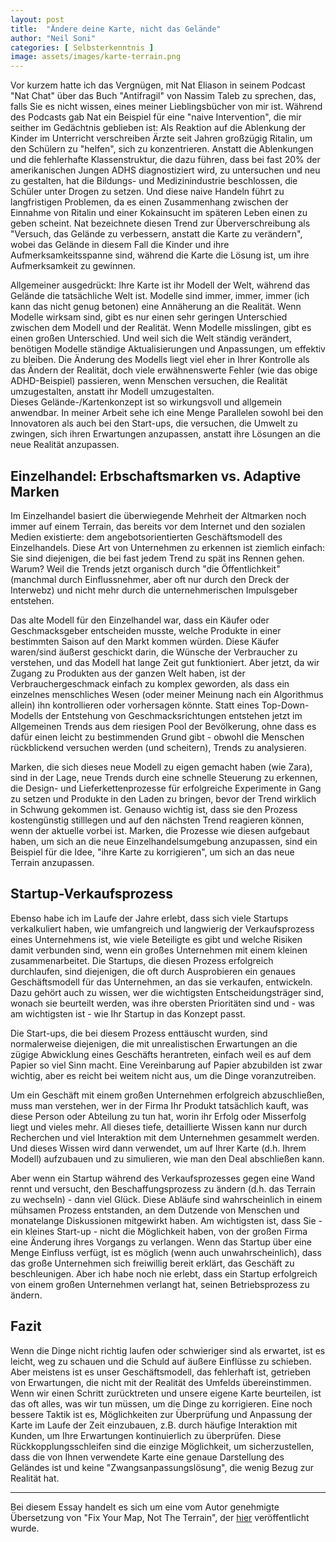 ```yaml
---
layout: post
title:  "Ändere deine Karte, nicht das Gelände"
author: "Neil Soni"
categories: [ Selbsterkenntnis ]
image: assets/images/karte-terrain.png
--- 
```


Vor kurzem hatte ich das Vergnügen, mit Nat Eliason in seinem Podcast "Nat Chat" über das Buch "Antifragil" von Nassim Taleb zu sprechen, das, falls Sie es nicht wissen, eines meiner Lieblingsbücher von mir ist. Während des Podcasts gab Nat ein Beispiel für eine "naive Intervention", die mir seither im Gedächtnis geblieben ist: Als Reaktion auf die Ablenkung der Kinder im Unterricht verschreiben Ärzte seit Jahren großzügig Ritalin, um den Schülern zu "helfen", sich zu konzentrieren. Anstatt die Ablenkungen und die fehlerhafte Klassenstruktur, die dazu führen, dass bei fast 20% der amerikanischen Jungen ADHS diagnostiziert wird, zu untersuchen und neu zu gestalten, hat die Bildungs- und Medizinindustrie beschlossen, die Schüler unter Drogen zu setzen. Und diese naive Handeln führt zu langfristigen Problemen, da es einen Zusammenhang zwischen der Einnahme von Ritalin und einer Kokainsucht im späteren Leben einen zu geben scheint. Nat bezeichnete diesen Trend zur Überverschreibung als "Versuch, das Gelände zu verbessern, anstatt die Karte zu verändern", wobei das Gelände in diesem Fall die Kinder und ihre Aufmerksamkeitsspanne sind, während die Karte die Lösung ist, um ihre Aufmerksamkeit zu gewinnen.

Allgemeiner ausgedrückt: Ihre Karte ist ihr Modell der Welt, während das Gelände die tatsächliche Welt ist. Modelle sind immer, immer, immer (ich kann das nicht genug betonen) eine Annäherung an die Realität. Wenn Modelle wirksam sind, gibt es nur einen sehr geringen Unterschied zwischen dem Modell und der Realität. Wenn Modelle misslingen, gibt es einen großen Unterschied. Und weil sich die Welt ständig verändert, benötigen Modelle ständige Aktualisierungen und Anpassungen, um effektiv zu bleiben. Die Änderung des Modells liegt viel eher in Ihrer Kontrolle als das Ändern der Realität, doch viele erwähnenswerte Fehler (wie das obige ADHD-Beispiel) passieren, wenn Menschen versuchen, die Realität umzugestalten, anstatt ihr Modell umzugestalten.  
Dieses Gelände-/Kartenkonzept ist so wirkungsvoll und allgemein anwendbar. In meiner Arbeit sehe ich eine Menge Parallelen sowohl bei den Innovatoren als auch bei den Start-ups, die versuchen, die Umwelt zu zwingen, sich ihren Erwartungen anzupassen, anstatt ihre Lösungen an die neue Realität anzupassen.

## Einzelhandel: Erbschaftsmarken vs. Adaptive Marken

Im Einzelhandel basiert die überwiegende Mehrheit der Altmarken noch immer auf einem Terrain, das bereits vor dem Internet und den sozialen Medien existierte: dem angebotsorientierten Geschäftsmodell des Einzelhandels. Diese Art von Unternehmen zu erkennen ist ziemlich einfach: Sie sind diejenigen, die bei fast jedem Trend zu spät ins Rennen gehen. Warum? Weil die Trends jetzt organisch durch "die Öffentlichkeit" (manchmal durch Einflussnehmer, aber oft nur durch den Dreck der Interwebz) und nicht mehr durch die unternehmerischen Impulsgeber entstehen.

Das alte Modell für den Einzelhandel war, dass ein Käufer oder Geschmacksgeber entscheiden musste, welche Produkte in einer bestimmten Saison auf den Markt kommen würden. Diese Käufer waren/sind äußerst geschickt darin, die Wünsche der Verbraucher zu verstehen, und das Modell hat lange Zeit gut funktioniert. Aber jetzt, da wir Zugang zu Produkten aus der ganzen Welt haben, ist der Verbrauchergeschmack einfach zu komplex geworden, als dass ein einzelnes menschliches Wesen (oder meiner Meinung nach ein Algorithmus allein) ihn kontrollieren oder vorhersagen könnte. Statt eines Top-Down-Modells der Entstehung von Geschmacksrichtungen entstehen jetzt im Allgemeinen Trends aus dem riesigen Pool der Bevölkerung, ohne dass es dafür einen leicht zu bestimmenden Grund gibt - obwohl die Menschen rückblickend versuchen werden (und scheitern), Trends zu analysieren.

Marken, die sich dieses neue Modell zu eigen gemacht haben (wie Zara), sind in der Lage, neue Trends durch eine schnelle Steuerung zu erkennen, die Design- und Lieferkettenprozesse für erfolgreiche Experimente in Gang zu setzen und Produkte in den Laden zu bringen, bevor der Trend wirklich in Schwung gekommen ist. Genauso wichtig ist, dass sie den Prozess kostengünstig stilllegen und auf den nächsten Trend reagieren können, wenn der aktuelle vorbei ist. Marken, die Prozesse wie diesen aufgebaut haben, um sich an die neue Einzelhandelsumgebung anzupassen, sind ein Beispiel für die Idee, "ihre Karte zu korrigieren", um sich an das neue Terrain anzupassen.

## Startup-Verkaufsprozess

Ebenso habe ich im Laufe der Jahre erlebt, dass sich viele Startups verkalkuliert haben, wie umfangreich und langwierig der Verkaufsprozess eines Unternehmens ist, wie viele Beteiligte es gibt und welche Risiken damit verbunden sind, wenn ein großes Unternehmen mit einem kleinen zusammenarbeitet. Die Startups, die diesen Prozess erfolgreich durchlaufen, sind diejenigen, die oft durch Ausprobieren ein genaues Geschäftsmodell für das Unternehmen, an das sie verkaufen, entwickeln. Dazu gehört auch zu wissen, wer die wichtigsten Entscheidungsträger sind, wonach sie beurteilt werden, was ihre obersten Prioritäten sind und - was am wichtigsten ist - wie Ihr Startup in das Konzept passt.

Die Start-ups, die bei diesem Prozess enttäuscht wurden, sind normalerweise diejenigen, die mit unrealistischen Erwartungen an die zügige Abwicklung eines Geschäfts herantreten, einfach weil es auf dem Papier so viel Sinn macht. Eine Vereinbarung auf Papier abzubilden ist zwar wichtig, aber es reicht bei weitem nicht aus, um die Dinge voranzutreiben.

Um ein Geschäft mit einem großen Unternehmen erfolgreich abzuschließen, muss man verstehen, wer in der Firma Ihr Produkt tatsächlich kauft, was diese Person oder Abteilung zu tun hat, worin ihr Erfolg oder Misserfolg liegt und vieles mehr. All dieses tiefe, detaillierte Wissen kann nur durch Recherchen und viel Interaktion mit dem Unternehmen gesammelt werden. Und dieses Wissen wird dann verwendet, um auf Ihrer Karte (d.h. Ihrem Modell) aufzubauen und zu simulieren, wie man den Deal abschließen kann.

Aber wenn ein Startup während des Verkaufsprozesses gegen eine Wand rennt und versucht, den Beschaffungsprozess zu ändern (d.h. das Terrain zu wechseln) - dann viel Glück. Diese Abläufe sind wahrscheinlich in einem mühsamen Prozess entstanden, an dem Dutzende von Menschen und monatelange Diskussionen mitgewirkt haben. Am wichtigsten ist, dass Sie - ein kleines Start-up - nicht die Möglichkeit haben, von der großen Firma eine Änderung ihres Vorgangs zu verlangen. Wenn das Startup über eine Menge Einfluss verfügt, ist es möglich (wenn auch unwahrscheinlich), dass das große Unternehmen sich freiwillig bereit erklärt, das Geschäft zu beschleunigen. Aber ich habe noch nie erlebt, dass ein Startup erfolgreich von einem großen Unternehmen verlangt hat, seinen Betriebsprozess zu ändern.

## Fazit

Wenn die Dinge nicht richtig laufen oder schwieriger sind als erwartet, ist es leicht, weg zu schauen und die Schuld auf äußere Einflüsse zu schieben. Aber meistens ist es unser Geschäftsmodell, das fehlerhaft ist, getrieben von Erwartungen, die nicht mit der Realität des Umfelds übereinstimmen. Wenn wir einen Schritt zurücktreten und unsere eigene Karte beurteilen, ist das oft alles, was wir tun müssen, um die Dinge zu korrigieren. Eine noch bessere Taktik ist es, Möglichkeiten zur Überprüfung und Anpassung der Karte im Laufe der Zeit einzubauen, z.B. durch häufige Interaktion mit Kunden, um Ihre Erwartungen kontinuierlich zu überprüfen. Diese Rückkopplungsschleifen sind die einzige Möglichkeit, um sicherzustellen, dass die von Ihnen verwendete Karte eine genaue Darstellung des Geländes ist und keine "Zwangsanpassungslösung", die wenig Bezug zur Realität hat.


---

Bei diesem Essay handelt es sich um eine vom Autor genehmigte Übersetzung von "Fix Your Map, Not The Terrain", der  [hier](https://www.neilsoni.com/fix-map-not-terrain/) veröffentlicht wurde.
